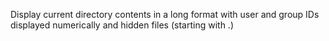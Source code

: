 Display current directory contents in a long format with user and group IDs displayed numerically and hidden files (starting with .)
